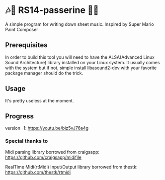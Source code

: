 # 🎶🎵 RS14-passerine 🎵🎶

A simple program for writing down sheet music. Inspired by Super Mario Paint Composer

## Prerequisites

In order to build this tool you will need to have the ALSA(Advanced Linux Sound Architecture) library installed on your Linux system. It usually comes with the system but if not, simple install libasound2-dev with your favorite package manager should do the trick. 

## Usage

It's pretty useless at the moment.

## Progress

version -1: https://youtu.be/biz5vJ76a4g

### Special thanks to

Midi parsing library borrowed from craigsapp:
https://github.com/craigsapp/midifile

RealTime Midi(rtMidi) Input/Output library borrowed from thestk:
https://github.com/thestk/rtmidi
